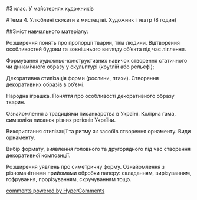 <div id="hypercomments_widget" class="js-hypercomments-widget invisible"></div>

#3 клас. У майстернях художників

#Тема 4.  Улюблені сюжети в мистецтві. Художник і театр (8 годин)

##Зміст навчального матеріалу:

Розширення понять про пропорції тварин, тіла людини. Відтворення особливостей будови та зовнішнього вигляду об’єкта під час ліплення. 

Формування художньо-конструктивних навичок створення статичного чи динамічного образу у скульптурі (круглій або рельєфі);

Декоративна стилізація форми (рослини, птахи). Створення декоративних образів в об’ємі.

Народна іграшка. Поняття про особливості декоративного образу тварин.

Ознайомлення з традиціями писанкарства в Україні. Колірна гама, символіка писанок різних регіонів України.

Використання стилізації та ритму як засобів створення орнаменту. Види орнаменту. 

Вибір формату, виявлення головного та другорядного під час створення декоративної композиції.

Розширення уявлень про симетричну форму. Ознайомлення з різноманітними прийомами обробки паперу: складанням, вирізуванням, гофрування, прорізуванням, скручуванням тощо. 


<div class="js-hypercomments-container">
    <a href="http://hypercomments.com" class="hc-link" title="comments widget">comments powered by HyperComments</a>
</div>